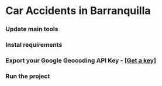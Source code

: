 # Car Accidents in Barranquilla



### Update main tools



### Instal requirements


### Export your Google Geocoding API Key - [[Get a key]](https://developers.google.com/maps/documentation/geocoding/intro?hl=es-419)

### Run the project

